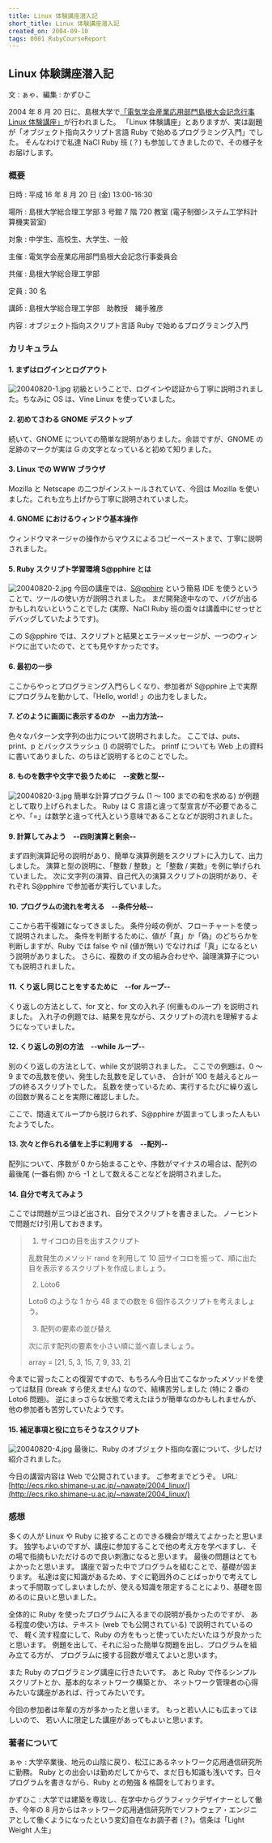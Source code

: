 ```yaml
---
title: Linux 体験講座潜入記
short_title: Linux 体験講座潜入記
created_on: 2004-09-10
tags: 0001 RubyCourseReport
---
```


## Linux 体験講座潜入記

文 : ぁゃ、編集 : かずひこ

2004 年 8 月 20 日に、島根大学で[「電気学会産業応用部門島根大会記念行事 Linux 体験講座」](http://ecs.riko.shimane-u.ac.jp/~nawate/2004_linux/)が行われました。
「Linux 体験講座」とありますが、実は副題が「オブジェクト指向スクリプト言語 Ruby で始めるプログラミング入門」でした。
そんなわけで私達 NaCl Ruby 班 (？) も参加してきましたので、その様子をお届けします。

### 概要

日時
: 平成 16 年 8 月 20 日 (金) 13:00-16:30

場所
: 島根大学総合理工学部 3 号館 7 階 720 教室 (電子制御システム工学科計算機実習室)

対象
: 中学生、高校生、大学生、一般

主催
: 電気学会産業応用部門島根大会記念行事委員会

共催
: 島根大学総合理工学部

定員
: 30 名

講師
: 島根大学総合理工学部　助教授　縄手雅彦

内容
: オブジェクト指向スクリプト言語 Ruby で始めるプログラミング入門

### カリキュラム

#### 1. まずはログインとログアウト

![20040820-1.jpg]({{base}}{{site.baseurl}}/images/0001-RubyCourseReport/20040820-1.jpg)
初級ということで、ログインや認証から丁寧に説明されました。ちなみに OS は、Vine Linux を使っていました。

#### 2. 初めてさわる GNOME デスクトップ

続いて、GNOME についての簡単な説明がありました。余談ですが、GNOME の足跡のマークが実は G の文字となっていると初めて知りました。

#### 3. Linux での WWW ブラウザ

Mozilla と Netscape の二つがインストールされていて、今回は Mozilla を使いました。これも立ち上げから丁寧に説明されていました。

#### 4. GNOME におけるウィンドウ基本操作

ウィンドウマネージャの操作からマウスによるコピーペーストまで、丁寧に説明されました。

#### 5. Ruby スクリプト学習環境 S@pphire とは

![20040820-2.jpg]({{base}}{{site.baseurl}}/images/0001-RubyCourseReport/20040820-2.jpg)
今回の講座では、[S@pphire](http://www.mag.shimane-u.ac.jp/ruby/sapphire.html) という簡易 IDE を使うということで、ツールの使い方が説明されました。
まだ開発途中なので、バグが出るかもしれないということでした (実際、NaCl Ruby 班の面々は講義中にせっせとデバッグしていたようです)。

この S@pphire では、スクリプトと結果とエラーメッセージが、一つのウィンドウに出ていたので、とても見やすかったです。

#### 6. 最初の一歩

ここからやっとプログラミング入門らしくなり、参加者が S@pphire 上で実際にプログラムを動かして、「Hello, world! 」の出力をしました。

#### 7. どのように画面に表示するのか　--出力方法--

色々なパターン文字列の出力について説明されました。
ここでは、puts、print、p とバックスラッシュ (\) の説明でした。
printf についても Web 上の資料に書いてありました、のちほど説明するとのことでした。

#### 8. ものを数字や文字で扱うために　--変数と型--

![20040820-3.jpg]({{base}}{{site.baseurl}}/images/0001-RubyCourseReport/20040820-3.jpg)
簡単な計算プログラム (1 〜 100 までの和を求める) が例題として取り上げられました。
Ruby は C 言語と違って型宣言が不必要であることや、「=」は数学と違って代入という意味であることなどが説明されました。

#### 9. 計算してみよう　--四則演算と剰余--

まず四則演算記号の説明があり、簡単な演算例題をスクリプトに入力して、出力しました。
演算と型の説明に、「整数 / 整数」と「整数 / 実数」を例に挙げられていました。
次に文字列の演算、自己代入の演算スクリプトの説明があり、それぞれ S@pphire で参加者が実行していました。

#### 10. プログラムの流れを考える　--条件分岐--

ここから若干複雑になってきました。
条件分岐の例が、フローチャートを使って説明されました。
条件を判断するために、値が「真」か「偽」のどちらかを判断しますが、Ruby では false や nil (値が無い) でなければ「真」になるという説明がありました。
さらに、複数の if 文の組み合わせや、論理演算子についても説明されました。

#### 11. くり返し同じことをするために　--for ループ--

くり返しの方法として、for 文と、for 文の入れ子 (何重ものループ) を説明されました。
入れ子の例題では、結果を見ながら、スクリプトの流れを理解するようになっていました。

#### 12. くり返しの別の方法　--while ループ--

別のくり返しの方法として、while 文が説明されました。
ここでの例題は、0 〜 9 までの乱数を使い、発生した乱数を足していき、
合計が 100 を越えるとループの終るスクリプトでした。
乱数を使っているため、実行するたびに繰り返しの回数が異ることを実際に確認しました。

ここで、間違えてループから脱けられず、S@pphire が固まってしまった人もいたようでした。

#### 13. 次々と作られる値を上手に利用する　--配列--

配列について、序数が 0 から始まることや、序数がマイナスの場合は、配列の最後尾 (一番右側) から -1 として数えることなどを説明されました。

#### 14. 自分で考えてみよう

ここでは問題が三つほど出され、自分でスクリプトを書きました。
ノーヒントで問題だけ引用しておきます。

> 1. サイコロの目を出すスクリプト
> 
> 乱数発生のメソッド rand を利用して 10 回サイコロを振って、順に出た目を表示するスクリプトを作成しましょう。
> 
> 2. Loto6
> 
> Loto6 のような 1 から 48 までの数を 6 個作るスクリプトを考えましょう。
> 
> 3. 配列の要素の並び替え
> 
> 次に示す配列の要素を小さい順に並べ直しましょう。
> 
> array = [21, 5, 3, 15, 7, 9, 33, 2]


今までに習ったことの復習ですので、もちろん今日出てこなかったメソッドを使っては駄目 (break すら使えません) なので、結構苦労しました (特に 2 番の Loto6 問題)。
逆にまっさらな状態で考えたほうが簡単なのかもしれませんが、他の参加者も苦労していたようです。

#### 15. 補足事項と役に立ちそうなスクリプト

![20040820-4.jpg]({{base}}{{site.baseurl}}/images/0001-RubyCourseReport/20040820-4.jpg)
最後に、Ruby のオブジェクト指向な面について、少しだけ紹介されました。

今日の講習内容は Web で公開されています。
ご参考までどうぞ。
URL: [http://ecs.riko.shimane-u.ac.jp/~nawate/2004_linux/](http://ecs.riko.shimane-u.ac.jp/~nawate/2004_linux/)

### 感想

多くの人が Linux や Ruby に接することのできる機会が増えてよかったと思います。
独学もよいのですが、講座に参加することで他の考え方を学べますし、その場で指摘もいただけるので良い刺激になると思います。
最後の問題はとてもよかったと思います。
講座で習った中でプログラムを組むことで、基礎が固まります。
私達は変に知識があるため、すぐに範囲外のことばっかりで考えてしまって手間取ってしまいましたが、使える知識を限定することにより、基礎を固めるのに良いと思いました。

全体的に Ruby を使ったプログラムに入るまでの説明が長かったのですが、
ある程度の使い方は、テキスト (web でも公開されている) で説明されているので、
軽く流す程度にして、Ruby の方をもっと使っていただいたほうが良かったと思います。
例題を出して、それに沿った簡単な問題を出し、プログラムを組み立てる方が、
プログラムに接する回数が増えてよいと思います。

また Ruby のプログラミング講座に行きたいです。
あと Ruby で作るシンプルスクリプトとか、基本的なネットワーク構築とか、
ネットワーク管理者の心得みたいな講座があれば、行ってみたいです。

今回の参加者は年輩の方が多かったと思います。
もっと若い人にも広まってほしいので、
若い人に限定した講座があってもよいと思います。

### 著者について

ぁゃ
: 大学卒業後、地元の山陰に戻り、松江にあるネットワーク応用通信研究所に勤務。 Ruby との出会いは勤めだしてからで、まだ日も知識も浅いです。日々プログラムを書きながら、Ruby との勉強 &amp; 格闘をしております。

かずひこ
: 大学では建築を専攻し、在学中からグラフィックデザイナーとして働き、今年の 8 月からはネットワーク応用通信研究所でソフトウェア・エンジニアとして働くようになったという変幻自在なお調子者 (？)。信条は「Light Weight 人生」


